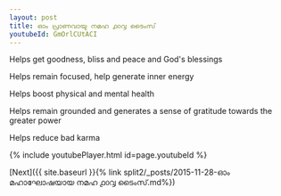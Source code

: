 ```yaml
---
layout: post
title: ഓം പ്രാണവായു നമഹ ൧൦൮ ടൈംസ്
youtubeId: GmOrlCUtACI
---
```

 
 
Helps get goodness, bliss and peace and God's blessings
 
Helps remain focused, help generate inner energy 
 
Helps boost physical and mental health 
 
Helps remain grounded and generates a sense of gratitude towards the greater power 
 
Helps reduce bad karma
 
 
 
 


{% include youtubePlayer.html id=page.youtubeId %}
 
[Next]({{ site.baseurl }}{% link  split2/_posts/2015-11-28-ഓം മഹാഘോഷയായ നമഹ ൧൦൮ ടൈംസ്.md%})
 
